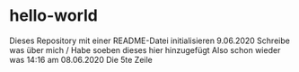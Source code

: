 # hello-world
Dieses Repository mit einer README-Datei initialisieren 9.06.2020
Schreibe was über mich /  Habe soeben dieses hier hinzugefügt
Also schon wieder was 14:16 am 08.06.2020
Die 5te Zeile
